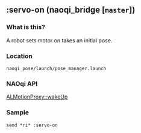 ## :servo-on (naoqi_bridge [`master`])

### What is this?

A robot sets motor on takes an initial pose.  

### Location

`naoqi_pose/launch/pose_manager.launch`  

### NAOqi API

[ALMotionProxy::wakeUp](http://doc.aldebaran.com/2-5/naoqi/motion/control-stiffness-api.html#ALMotionProxy::wakeUp)  

### Sample

```
send *ri* :servo-on
```
